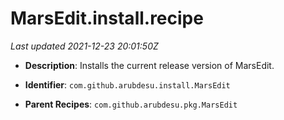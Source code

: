 # MarsEdit.install.recipe

_Last updated 2021-12-23 20:01:50Z_

- **Description**: Installs the current release version of MarsEdit.

- **Identifier**: `com.github.arubdesu.install.MarsEdit`

- **Parent Recipes**: `com.github.arubdesu.pkg.MarsEdit`
